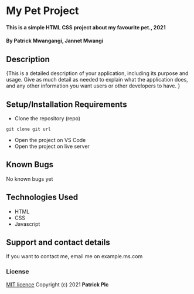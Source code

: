 # My Pet Project
#### This is a simple HTML CSS project about my favourite pet., 2021
#### By **Patrick Mwangangi, Jannet Mwangi**
## Description
{This is a detailed description of your application, including its purpose and usage.  Give as much detail as needed to explain what the application does, and any other information you want users or other developers to have. }
## Setup/Installation Requirements
* Clone the repository (repo)
```
git clone git url
```
* Open the project on VS Code
* Open the project on live server
## Known Bugs
No known bugs yet
## Technologies Used
* HTML
* CSS
* Javascript
## Support and contact details
If you want to contact me, email me on example.ms.com
### License
[MIT licence](https://choosealicense.com/licenses/mit/#)
Copyright (c) 2021 **Patrick Plc**